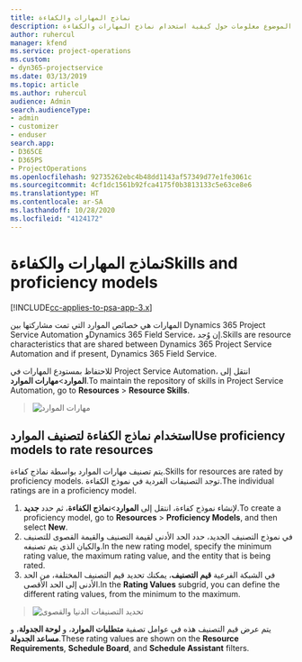 ```yaml
---
title: نماذج المهارات والكفاءة
description: يقدم هذا الموضوع معلومات حول كيفية استخدام نماذج المهارات والكفاءة.
author: ruhercul
manager: kfend
ms.service: project-operations
ms.custom:
- dyn365-projectservice
ms.date: 03/13/2019
ms.topic: article
ms.author: ruhercul
audience: Admin
search.audienceType:
- admin
- customizer
- enduser
search.app:
- D365CE
- D365PS
- ProjectOperations
ms.openlocfilehash: 92735262ebc4b48dd1143af57349d77e1fe3061c
ms.sourcegitcommit: 4cf1dc1561b92fca4175f0b3813133c5e63ce8e6
ms.translationtype: HT
ms.contentlocale: ar-SA
ms.lasthandoff: 10/28/2020
ms.locfileid: "4124172"
---
```

# <a name="skills-and-proficiency-models"></a><span data-ttu-id="b021b-103">نماذج المهارات والكفاءة</span><span class="sxs-lookup"><span data-stu-id="b021b-103">Skills and proficiency models</span></span>

[!INCLUDE[cc-applies-to-psa-app-3.x](../includes/cc-applies-to-psa-app-3x.md)]

<span data-ttu-id="b021b-104">المهارات هي خصائص الموارد التي تمت مشاركتها بين Dynamics 365 Project Service Automation وDynamics 365 Field Service، إن وُجد.</span><span class="sxs-lookup"><span data-stu-id="b021b-104">Skills are resource characteristics that are shared between Dynamics 365 Project Service Automation and if present, Dynamics 365 Field Service.</span></span> 

<span data-ttu-id="b021b-105">للاحتفاظ بمستودع المهارات في Project Service Automation، انتقل إلى **الموارد**\>**مهارات الموارد**.</span><span class="sxs-lookup"><span data-stu-id="b021b-105">To maintain the repository of skills in Project Service Automation, go to **Resources** \> **Resource Skills**.</span></span> 

> ![مهارات الموارد](media/Resource-Management-image84.png)

## <a name="use-proficiency-models-to-rate-resources"></a><span data-ttu-id="b021b-107">استخدام نماذج الكفاءة لتصنيف الموارد</span><span class="sxs-lookup"><span data-stu-id="b021b-107">Use proficiency models to rate resources</span></span>

<span data-ttu-id="b021b-108">يتم تصنيف مهارات الموارد بواسطة نماذج كفاءة.</span><span class="sxs-lookup"><span data-stu-id="b021b-108">Skills for resources are rated by proficiency models.</span></span> <span data-ttu-id="b021b-109">توجد التصنيفات الفردية في نموذج الكفاءة.</span><span class="sxs-lookup"><span data-stu-id="b021b-109">The individual ratings are in a proficiency model.</span></span> 

1. <span data-ttu-id="b021b-110">لإنشاء نموذج كفاءة، انتقل إلى **الموارد**\>**نماذج الكفاءة**، ثم حدد **جديد**.</span><span class="sxs-lookup"><span data-stu-id="b021b-110">To create a proficiency model, go to **Resources** \> **Proficiency Models**, and then select **New**.</span></span>
2. <span data-ttu-id="b021b-111">في نموذج التصنيف الجديد، حدد الحد الأدنى لقيمة التصنيف والقيمة القصوى للتصنيف والكيان الذي يتم تصنيفه.</span><span class="sxs-lookup"><span data-stu-id="b021b-111">In the new rating model, specify the minimum rating value, the maximum rating value, and the entity that is being rated.</span></span>
3. <span data-ttu-id="b021b-112">في الشبكة الفرعية **قيم التصنيف**، يمكنك تحديد قيم التصنيف المختلفة، من الحد الأدنى إلى الحد الأقصى.</span><span class="sxs-lookup"><span data-stu-id="b021b-112">In the **Rating Values** subgrid, you can define the different rating values, from the minimum to the maximum.</span></span>

> ![تحديد التصنيفات الدنيا والقصوى](media/Resource-Management-image85.png)

<span data-ttu-id="b021b-114">يتم عرض قيم التصنيف هذه في عوامل تصفية **متطلبات الموارد**، و **لوحة الجدولة**، و **مساعد الجدولة**.</span><span class="sxs-lookup"><span data-stu-id="b021b-114">These rating values are shown on the **Resource Requirements**, **Schedule Board**, and **Schedule Assistant** filters.</span></span>
